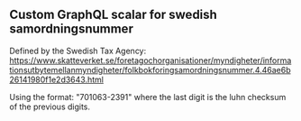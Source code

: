 ## Custom GraphQL scalar for swedish samordningsnummer

Defined by the Swedish Tax Agency: https://www.skatteverket.se/foretagochorganisationer/myndigheter/informationsutbytemellanmyndigheter/folkbokforingsamordningsnummer.4.46ae6b26141980f1e2d3643.html

Using the format: "701063-2391" where the last digit is the luhn checksum of the previous digits. 
